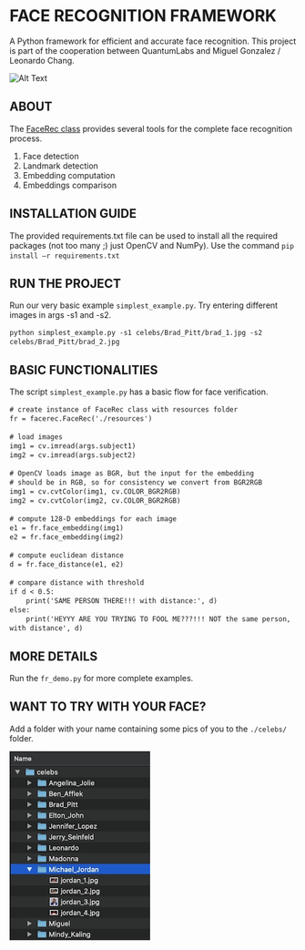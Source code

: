 # FACE RECOGNITION FRAMEWORK

A Python framework for efficient and accurate face recognition. 
This project is part of the cooperation between QuantumLabs and Miguel Gonzalez / Leonardo Chang.

![Alt Text](misc/demo.gif)

## ABOUT

The [FaceRec class](facerec/facerec.py) provides several tools for the complete face recognition process.
1. Face detection
2. Landmark detection
3. Embedding computation
4. Embeddings comparison

## INSTALLATION GUIDE

The provided requirements.txt file can be used to install all the required packages 
(not too many ;) just OpenCV and NumPy). Use the command `pip install –r requirements.txt`

## RUN THE PROJECT

Run our very basic example `simplest_example.py`. Try entering different images in args -s1 and -s2.

```
python simplest_example.py -s1 celebs/Brad_Pitt/brad_1.jpg -s2 celebs/Brad_Pitt/brad_2.jpg
```

## BASIC FUNCTIONALITIES

The script `simplest_example.py` has a basic flow for face verification.

```
# create instance of FaceRec class with resources folder
fr = facerec.FaceRec('./resources')

# load images
img1 = cv.imread(args.subject1)
img2 = cv.imread(args.subject2)

# OpenCV loads image as BGR, but the input for the embedding
# should be in RGB, so for consistency we convert from BGR2RGB
img1 = cv.cvtColor(img1, cv.COLOR_BGR2RGB)
img2 = cv.cvtColor(img2, cv.COLOR_BGR2RGB)

# compute 128-D embeddings for each image
e1 = fr.face_embedding(img1)
e2 = fr.face_embedding(img2)

# compute euclidean distance
d = fr.face_distance(e1, e2)

# compare distance with threshold
if d < 0.5:
    print('SAME PERSON THERE!!! with distance:', d)
else:
    print('HEYYY ARE YOU TRYING TO FOOL ME???!!! NOT the same person, with distance', d)
```

## MORE DETAILS

Run the `fr_demo.py` for more complete examples.

## WANT TO TRY WITH YOUR FACE?

Add a folder with your name containing some pics of you to the `./celebs/` folder.

![Alt Text](misc/celebs_dataset.jpg)


